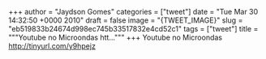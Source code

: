 
+++
author = "Jaydson Gomes"
categories = ["tweet"]
date = "Tue Mar 30 14:32:50 +0000 2010"
draft = false
image = "{TWEET_IMAGE}"
slug = "eb519833b24674d998ec745b33517832e4cd52c1"
tags = ["tweet"]
title = """Youtube no Microondas htt..."""
+++
Youtube no Microondas http://tinyurl.com/y9hpejz
